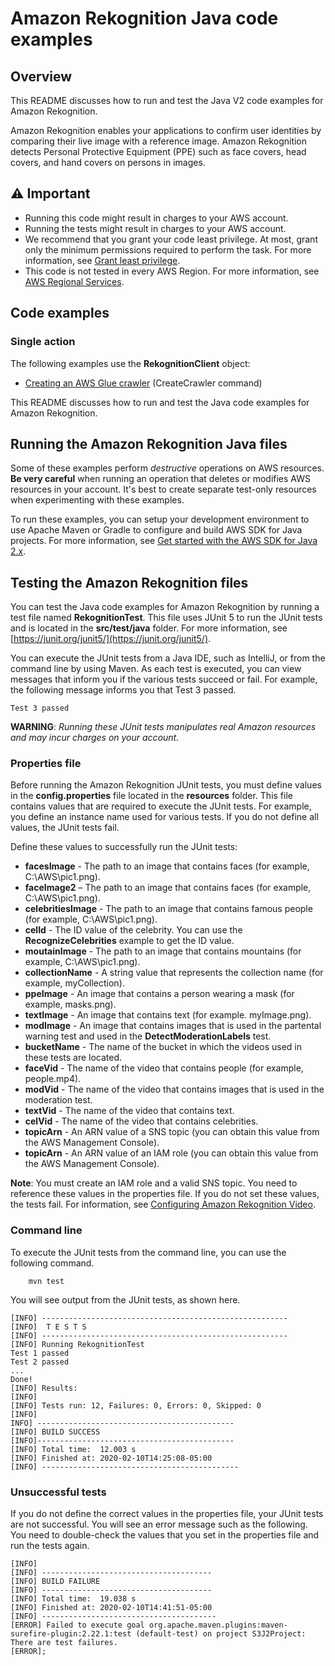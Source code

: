 # Amazon Rekognition Java code examples

## Overview
This README discusses how to run and test the Java V2 code examples for Amazon Rekognition.

Amazon Rekognition enables your applications to confirm user identities by comparing their live image with a reference image. Amazon Rekognition detects Personal Protective Equipment (PPE) such as face covers, head covers, and hand covers on persons in images.

## ⚠️ Important
* Running this code might result in charges to your AWS account. 
* Running the tests might result in charges to your AWS account.
*  We recommend that you grant your code least privilege. At most, grant only the minimum permissions required to perform the task. For more information, see [Grant least privilege](https://docs.aws.amazon.com/IAM/latest/UserGuide/best-practices.html#grant-least-privilege). 
* This code is not tested in every AWS Region. For more information, see [AWS Regional Services](https://aws.amazon.com/about-aws/global-infrastructure/regional-product-services).

## Code examples

### Single action

The following examples use the **RekognitionClient** object:

- [Creating an AWS Glue crawler](https://github.com/awsdocs/aws-doc-sdk-examples/blob/main/javav2/example_code/glue/src/main/java/com/example/glue/CreateCrawler.java) (CreateCrawler command)

This README discusses how to run and test the Java code examples for Amazon Rekognition.

## Running the Amazon Rekognition Java files

Some of these examples perform *destructive* operations on AWS resources. **Be very careful** when running an operation that deletes or modifies AWS resources in your account. It's best to create separate test-only resources when experimenting with these examples.

To run these examples, you can setup your development environment to use Apache Maven or Gradle to configure and build AWS SDK for Java projects. For more information, 
see [Get started with the AWS SDK for Java 2.x](https://docs.aws.amazon.com/sdk-for-java/latest/developer-guide/get-started.html).


 ## Testing the Amazon Rekognition files

You can test the Java code examples for Amazon Rekognition by running a test file named **RekognitionTest**. This file uses JUnit 5 to run the JUnit tests and is located in the **src/test/java** folder. For more information, see [https://junit.org/junit5/](https://junit.org/junit5/).

You can execute the JUnit tests from a Java IDE, such as IntelliJ, or from the command line by using Maven. As each test is executed, you can view messages that inform you if the various tests succeed or fail. For example, the following message informs you that Test 3 passed.

	Test 3 passed

**WARNING**: _Running these JUnit tests manipulates real Amazon resources and may incur charges on your account._

 ### Properties file
Before running the Amazon Rekognition JUnit tests, you must define values in the **config.properties** file located in the **resources** folder. This file contains values that are required to execute the JUnit tests. For example, you define an instance name used for various tests. If you do not define all values, the JUnit tests fail.

Define these values to successfully run the JUnit tests:

- **facesImage** - The path to an image that contains faces (for example, C:\AWS\pic1.png).   
- **faceImage2** – The path to an image that contains faces (for example, C:\AWS\pic1.png).   
- **celebritiesImage** - The path to an image that contains famous people (for example, C:\AWS\pic1.png).
- **celId** - The ID value of the celebrity. You can use the **RecognizeCelebrities** example to get the ID value.
- **moutainImage** - The path to an image that contains mountains (for example, C:\AWS\pic1.png).
- **collectionName** - A string value that represents the collection name (for example, myCollection).
- **ppeImage** - An image that contains a person wearing a mask (for example, masks.png). 
- **textImage** - An image that contains text (for example. myImage.png). 
- **modImage** - An image that contains images that is used in the partental warning test and used in the **DetectModerationLabels** test.
- **bucketName** - The name of the bucket in which the videos used in these tests are located.
- **faceVid** - The name of the video that contains people (for example, people.mp4).
- **modVid** - The name of the video that contains images that is used in the moderation test.
- **textVid** - The name of the video that contains text.
- **celVid** - The name of the video that contains celebrities.
- **topicArn** - An ARN value of a SNS topic (you can obtain this value from the AWS Management Console).
- **topicArn** - An ARN value of an IAM role (you can obtain this value from the AWS Management Console).

**Note**: You must create an IAM role and a valid SNS topic. You need to reference these values in the properties file. If you do not set these values, the tests fail. For information, see [Configuring Amazon Rekognition Video](https://docs.aws.amazon.com/rekognition/latest/dg/api-video-roles.html).

### Command line
To execute the JUnit tests from the command line, you can use the following command.

		mvn test

You will see output from the JUnit tests, as shown here.

	[INFO] -------------------------------------------------------
	[INFO]  T E S T S
	[INFO] -------------------------------------------------------
	[INFO] Running RekognitionTest
	Test 1 passed
	Test 2 passed
	...
	Done!
	[INFO] Results:
	[INFO]
	[INFO] Tests run: 12, Failures: 0, Errors: 0, Skipped: 0
	[INFO]
	INFO] --------------------------------------------
	[INFO] BUILD SUCCESS
	[INFO]--------------------------------------------
	[INFO] Total time:  12.003 s
	[INFO] Finished at: 2020-02-10T14:25:08-05:00
	[INFO] --------------------------------------------

### Unsuccessful tests

If you do not define the correct values in the properties file, your JUnit tests are not successful. You will see an error message such as the following. You need to double-check the values that you set in the properties file and run the tests again.

	[INFO]
	[INFO] --------------------------------------
	[INFO] BUILD FAILURE
	[INFO] --------------------------------------
	[INFO] Total time:  19.038 s
	[INFO] Finished at: 2020-02-10T14:41:51-05:00
	[INFO] ---------------------------------------
	[ERROR] Failed to execute goal org.apache.maven.plugins:maven-surefire-plugin:2.22.1:test (default-test) on project S3J2Project:  There are test failures.
	[ERROR];
